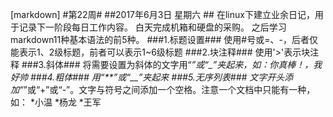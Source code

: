 [markdown]
#第22周#
##2017年6月3日 星期六  ##
    在linux下建立业余日记，用于记录下一阶段每日工作内容。
    白天完成机箱和硬盘的采购。
    之后学习markdown11种基本语法的前5种。
###1.标题设置###
    使用#号或=、-，后者仅能表示1、2级标题，前者可以表示1~6级标题
###2.块注释###
    使用'>'表示块注释
###3.斜体###
    将需要设置为斜体的文字用“*”或“_”夹起来，如：*你真棒！*，_我好帅_
###4.粗体###
    用“**”或“__”夹起来
###5.无序列表###
    文字开头添加“*”或“+”或“-”。文字与符号之间添加一个空格。注意一个文档中只能有一种，如：
    *小温
    *杨龙
    *王军
   

